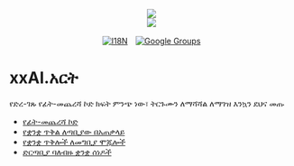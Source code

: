 <p align="center"><a href="https://xxai.art"><img src="https://cdn.jsdelivr.net/gh/xxai-art/doc/logo.svg"/></a><br/><a href="https://xxai.art"><img src="https://cdn.jsdelivr.net/gh/xxai-art/doc/xxai.svg"/></a></p><p align="center"><a href="https://github.com/xxai-art/doc#readme"><img alt="I18N" src="https://cdn.jsdelivr.net/gh/wactax/img/t.svg"/></a>　<a href="https://groups.google.com/u/0/g/xxai-art"><img alt="Google Groups" src="https://cdn.jsdelivr.net/gh/wactax/img/g-groups.svg"/></a></p>

# xxAI.አርት

የድረ-ገጹ የፊት-መጨረሻ ኮድ ክፍት ምንጭ ነው፣ ትርጉሙን ለማሻሻል ለማገዝ እንኳን ደህና መጡ

* [የፊት-መጨረሻ ኮድ](https://github.com/xxai-art/web)
* [የቋንቋ ጥቅል ለጣቢያው በአጠቃላይ](https://github.com/xxai-art/web/tree/main/i18n)
* [የቋንቋ ጥቅሎች ለመግቢያ ሞጁሎች](https://github.com/wacpkg/user/tree/main/ui.i18n)
* [ድርጣቢያ ባለብዙ ቋንቋ ሰነዶች](https://github.com/xxai-doc)
